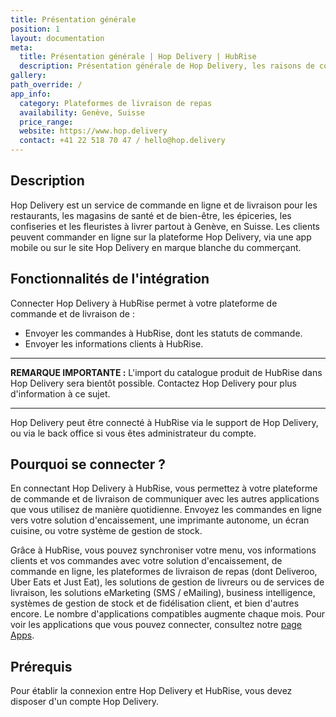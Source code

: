```yaml
---
title: Présentation générale
position: 1
layout: documentation
meta:
  title: Présentation générale | Hop Delivery | HubRise
  description: Présentation générale de Hop Delivery, les raisons de connecter Hop Delivery à HubRise et les fonctionnalités de l'intégration avec HubRise.
gallery:
path_override: /
app_info:
  category: Plateformes de livraison de repas
  availability: Genève, Suisse
  price_range:
  website: https://www.hop.delivery
  contact: +41 22 518 70 47 / hello@hop.delivery
---
```


## Description

Hop Delivery est un service de commande en ligne et de livraison pour les restaurants, les magasins de santé et de bien-être, les épiceries, les confiseries et les fleuristes à livrer partout à Genève, en Suisse. Les clients peuvent commander en ligne sur la plateforme Hop Delivery, via une app mobile ou sur le site Hop Delivery en marque blanche du commerçant.

## Fonctionnalités de l'intégration

Connecter Hop Delivery à HubRise permet à votre plateforme de commande et de livraison de :

- Envoyer les commandes à HubRise, dont les statuts de commande.
- Envoyer les informations clients à HubRise.

---

**REMARQUE IMPORTANTE :** L'import du catalogue produit de HubRise dans Hop Delivery sera bientôt possible. Contactez Hop Delivery pour plus d'information à ce sujet.

---

Hop Delivery peut être connecté à HubRise via le support de Hop Delivery, ou via le back office si vous êtes administrateur du compte.

## Pourquoi se connecter ?

En connectant Hop Delivery à HubRise, vous permettez à votre plateforme de commande et de livraison de communiquer avec les autres applications que vous utilisez de manière quotidienne. Envoyez les commandes en ligne vers votre solution d'encaissement, une imprimante autonome, un écran cuisine, ou votre système de gestion de stock.

Grâce à HubRise, vous pouvez synchroniser votre menu, vos informations clients et vos commandes avec votre solution d'encaissement, de commande en ligne, les plateformes de livraison de repas (dont Deliveroo, Uber Eats et Just Eat), les solutions de gestion de livreurs ou de services de livraison, les solutions eMarketing (SMS / eMailing), business intelligence, systèmes de gestion de stock et de fidélisation client, et bien d'autres encore. Le nombre d'applications compatibles augmente chaque mois. Pour voir les applications que vous pouvez connecter, consultez notre [page Apps](/apps).

## Prérequis

Pour établir la connexion entre Hop Delivery et HubRise, vous devez disposer d'un compte Hop Delivery.
